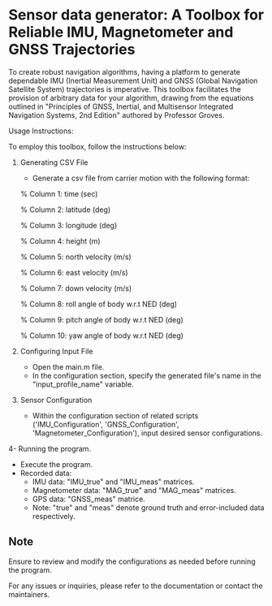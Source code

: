 # Sensor data generator: A Toolbox for Reliable IMU, Magnetometer and GNSS Trajectories

To create robust navigation algorithms, having a platform to generate 
dependable IMU (Inertial Measurement Unit) and GNSS (Global Navigation 
Satellite System) trajectories is imperative. This toolbox facilitates the 
provision of arbitrary data for your algorithm, drawing from the equations
 outlined in "Principles of GNSS, Inertial, and Multisensor Integrated 
Navigation Systems, 2nd Edition" authored by Professor Groves.

Usage Instructions:

To employ this toolbox, follow the instructions below:

1. Generating CSV File

   * Generate a csv file from carrier motion with the following format:

   % Column 1: time (sec)

   % Column 2: latitude (deg)

   % Column 3: longitude (deg)

   % Column 4: height (m)

   % Column 5: north velocity (m/s)

   % Column 6: east velocity (m/s)

   % Column 7: down velocity (m/s)

   % Column 8: roll angle of body w.r.t NED (deg)

   % Column 9: pitch angle of body w.r.t NED (deg)

   % Column 10: yaw angle of body w.r.t NED (deg)

2. Configuring Input File

   * Open the main.m file.
   * In the configuration section, specify the generated file's name in the
     "input_profile_name" variable.

3. Sensor Configuration

   * Within the configuration section of related scripts ('IMU_Configuration',
     'GNSS_Configuration', 'Magnetometer_Configuration'), input desired sensor 
     configurations.

4- Running the program.

   * Execute the program.
   * Recorded data:
      * IMU data: "IMU_true" and "IMU_meas" matrices.
      * Magnetometer data: "MAG_true" and "MAG_meas" matrices.
      * GPS data: "GNSS_meas" matrice.
      * Note: "true" and "meas" denote ground truth and error-included data
        respectively.

## Note
Ensure to review and modify the configurations as needed before running the program.

For any issues or inquiries, please refer to the documentation or contact the maintainers.
